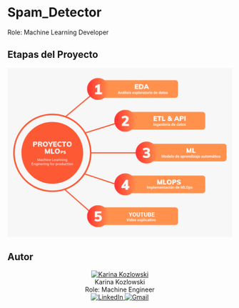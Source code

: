 # Spam_Detector
Role: Machine Learning Developer
## Etapas del Proyecto <br />
![Etapas](https://github.com/karinakozlowski/MLOPS_API/raw/main/assets/Diagrama_2.png)  


## Autor <br />

<div align="center">
  <a href="https://www.linkedin.com/in/karina-kozlowski-625535217/" target="_blank">
    <img src="https://avatars.githubusercontent.com/u/838109" width="200" alt="Karina Kozlowski">
  </a>
  <br>
  <span>Karina Kozlowski</span>
  <br>
  <span>Role: Machine Engineer</span>
  <br>
  <a href="https://www.linkedin.com/in/karina-kozlowski-625535217/" target="_blank">
    <img src="https://img.shields.io/badge/linkedin%20-%230077B5.svg?&style=for-the-badge&logo=linkedin&logoColor=white" alt="LinkedIn">
  </a>
  <a href='mailto:kozlowskikarina@gmail.com'>
    <img src="https://img.shields.io/badge/Gmail-D14836?style=for-the-badge&logo=gmail&logoColor=white" alt="Gmail"/>
  </a>
</div>

